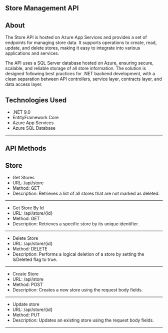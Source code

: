 **Store Management API**
---------------------
About
---------------------
The Store API is hosted on Azure App Services and provides a set of endpoints for managing store data. It supports operations to create, read, update, and delete stores, making it easy to integrate into various applications and services.

The API uses a SQL Server database hosted on Azure, ensuring secure, scalable, and reliable storage of all store information. The solution is designed following best practices for .NET backend development, with a clean separation between API controllers, service layer, contracts layer, and data access layer.

Technologies Used
---------------------
* .NET 9.0
* EntityFramework Core
* Azure App Services
* Azure SQL Database
---------------------
API Methods
---------------------
Store
------------
* Get Stores
* URL: /api/store
* Method: GET
* Description: Retrieves a list of all stores that are not marked as deleted.
------------
* Get Store By Id
* URL: /api/store/{id}
* Method: GET
* Description: Retrieves a specific store by its unique identifier.
------------
* Delete Store
* URL: /api/store/{id}
* Method: DELETE
* Description: Performs a logical deletion of a store by setting the IsDeleted flag to true.
------------
* Create Store
* URL: /api/store
* Method: POST
* Description: Creates a new store using the request body fields.
------------
* Update store
* URL: /api/store/{id}
* Method: PUT
* Description: Updates an existing store using the request body fields.
---------------------
